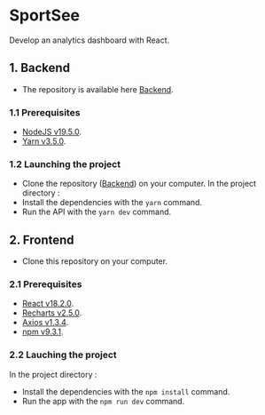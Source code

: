 # SportSee
Develop an analytics dashboard with React.

## 1. Backend
- The repository is available here [Backend](https://github.com/pvianap/P12-sportsee-OPC).

### 1.1 Prerequisites
 - [NodeJS v19.5.0](https://nodejs.org/en).
 - [Yarn v3.5.0](https://yarnpkg.com/).

### 1.2 Launching the project
- Clone the repository ([Backend](https://github.com/pvianap/P12-sportsee-OPC)) on your computer.
In the project directory :
- Install the dependencies with the `yarn` command.
- Run the API with the `yarn dev` command.

## 2. Frontend
- Clone this repository on your computer.

### 2.1 Prerequisites
- [React v18.2.0](https://react.dev/).
- [Recharts v2.5.0](https://recharts.org/en-US/).
- [Axios v1.3.4](https://www.npmjs.com/package/axios).
- [npm v9.3.1](https://www.npmjs.com/).

### 2.2 Lauching the project
In the project directory :
- Install the dependencies with the `npm install` command.
- Run the app with the `npm run dev` command.